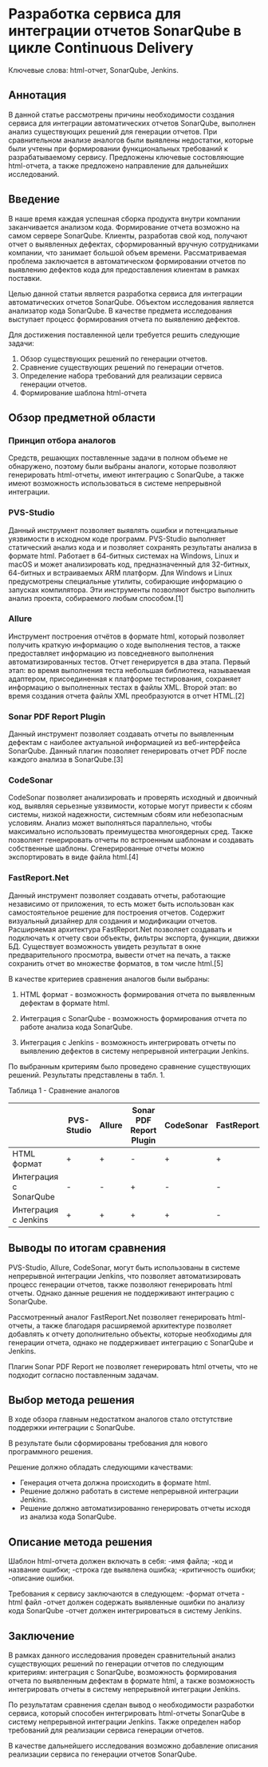 # Разработка сервиса для интеграции отчетов SonarQube в цикле Continuous Delivery

Ключевые слова: html-отчет, SonarQube, Jenkins.

## Аннотация

В данной статье рассмотрены причины необходимости создания сервиса для интеграции автоматических отчетов SonarQube, выполнен анализ существующих решений для генерации отчетов. При сравнительном анализе аналогов были выявлены недостатки, которые были учтены при формировании функциональных требований к разрабатываемому сервису. Предложены ключевые состовляющие html-отчета, а также предложено направление для дальнейших исследований.

## Введение

В наше время каждая успешная сборка продукта внутри компании заканчивается анализом кода. Формирование отчета возможно на самом сервере SonarQube. Клиенты, разработав свой код, получают отчет о выявленных дефектах, сформированный вручную сотрудниками компании, что занимает большой объем времени.  Рассматриваемая проблема заключается в автоматическом формировании отчетов по выявлению дефектов кода для предоставления клиентам в рамках поставки.

Целью данной статьи является разработка сервиса для интеграции автоматических отчетов SonarQube. Объектом исследования является анализатор кода SonarQube. В качестве предмета исследования выступает процесс формирования отчета по выявлению дефектов.

Для достижения поставленной цели требуется решить следующие задачи:

1. Обзор существующих решений по генерации отчетов.
2. Сравнение существующих решений по генерации отчетов.
3. Определение набора требований для реализации сервиса генерации отчетов.
4. Формирование шаблона html-отчета

## Обзор предметной области

### Принцип отбора аналогов

Средств, решающих поставленные задачи в полном объеме не обнаружено, поэтому были выбраны аналоги, которые позволяют генерировать html-отчеты, имеют интеграцию с SonarQube, а также имеют возможность использоваться в системе непрерывной интеграции.

### PVS-Studio

Данный инструмент позволяет выявлять ошибки и потенциальные уязвимости в исходном коде программ. PVS-Studio выполняет статический анализ кода и и позволяет сохранять результаты анализа в формате html. Работает в 64-битных системах на Windows, Linux и macOS и может анализировать код, предназначенный для 32-битных, 64-битных и встраиваемых ARM платформ. Для Windows и Linux предусмотрены специальные утилиты, собирающие информацию о запусках компилятора. Эти инструменты позволяют быстро выполнить анализ проекта, собираемого любым способом.[1]

### Allure

Инструмент построения отчётов в формате html, который позволяет получить краткую информацию о ходе выполнения тестов, а также предоставляет информацию из повседневного выполнения автоматизированных тестов. Отчет генерируется в два этапа. Первый этап: во время выполнения теста небольшая библиотека, называемая адаптером, присоединенная к платформе тестирования, сохраняет информацию о выполненных тестах в файлы XML. Второй этап: во время создания отчета файлы XML преобразуются в отчет HTML.[2]

### Sonar PDF Report Plugin

Данный инструмент позволяет создавать отчеты по выявленным дефектам с наиболее актуальной информацией из веб-интерфейса SonarQube. Данный плагин позволяет генерировать отчет PDF после каждого анализа в SonarQube.[3]

### CodeSonar

CodeSonar позволяет анализировать и проверять исходный и двоичный код, выявляя серьезные уязвимости, которые могут привести к сбоям системы, низкой надежности, системным сбоям или небезопасным условиям. Анализ может выполняться параллельно, чтобы максимально использовать преимущества многоядерных сред. Также позволяет генерировать отчеты по встроенным шаблонам и создавать собственные шаблоны. Сгенерированные отчеты можно экспортировать в виде файла html.[4]

###  FastReport.Net

Данный инструмент позволяет создавать отчеты, работающие независимо от приложения, то есть может быть использован как самостоятельное решение для построения отчетов. Cодержит визуальный дизайнер для создания и модификации отчетов. Расширяемая архитектура FastReport.Net позволяет создавать и подключать к отчету свои объекты, фильтры экспорта, функции, движки БД. Существует возможность увидеть результат в окне предварительного просмотра, вывести отчет на печать, а также сохранить отчет во множестве форматов, в том числе html.[5]

В качестве критериев сравнения аналогов были выбраны:

1. HTML формат - возможность формирования отчета по выявленным дефектам в формате html.

2. Интеграция с SonarQube - возможность формирования отчета по работе анализа кода SonarQube.

3. Интеграция с Jenkins - возможность интегрировать отчеты по выявлению дефектов в систему непрерывной интеграции Jenkins.

По выбранным критериям было проведено сравнение существующих решений. Результаты представлены в табл. 1.

Таблица 1 - Сравнение аналогов

|                               | PVS-Studio | Allure | Sonar PDF Report Plugin | CodeSonar |  FastReport.Net |
|-------------------------------|------------|--------|-------------------------|----|------|
| HTML формат                   |     +      |   +    |           -             |     +     |        +        |
| Интеграция c SonarQube        |      -     |    -   |           +             |     -     |        -        |
| Интеграция с Jenkins          |     +      |    +   |            +            |     +     |        -        |

## Выводы по итогам сравнения

PVS-Studio, Allure, CodeSonar, могут быть использованы в системе непрерывной интеграции Jenkins, что позволяет автоматизировать процесс генерации отчетов, также позволяют генерировать html отчеты. Однако данные решения не поддерживают интеграцию с SonarQube. 

Рассмотренный аналог FastReport.Net позволяет генерировать html-отчеты, а также благодаря расширяемой архитектуре позволяет добавлять к отчету дополнительно объекты, которые необходимы для генерации отчета, однако не поддерживает интеграцию с SonarQube и Jenkins.

Плагин Sonar PDF Report не позволяет генерировать html отчеты, что не подходит согласно поставленным задачам.

## Выбор метода решения

В ходе обзора главным недостатком аналогов стало отстутствие поддержки интеграции с SonarQube. 

В результате были сформированы требования для нового программного решения.

Решение должно обладать следующими качествами:

- Генерация отчета должна происходить в формате html.
- Решение должно работать в системе непрерывной интеграции Jenkins.
- Решение должно автоматизированно генерировать отчеты исходя из анализа кода SonarQube.

## Описание метода решения

Шаблон html-отчета должен включать в себя:
-имя файла;
-код и название ошибки;
-строка где выявлена ошибка;
-критичность ошибки;
-описание ошибки.

Требования к сервису заключаются в следующем:
-формат отчета - html файл
-отчет должен содержать выявленные ошибки по анализу кода SonarQube
-отчет должен интегрироваться в систему Jenkins.

## Заключение

В рамках данного исследования проведен сравнительный анализ существующих решений по генерации отчетов по следующим критериям: интеграция с SonarQube, возможность формирования отчета по выявленным дефектам в формате html, а также возможность интегрировать отчеты в систему непрерывной интеграции Jenkins.

По результатам сравнения сделан вывод о необходимости разработки сервиса, который способен интегрировать html-отчеты SonarQube в систему непрерывной интеграции Jenkins. Также определен набор требований для реализации сервиса генерации отчетов.

В качестве дальнейшего исследования возможно добавление описания реализации сервиса по генерации отчетов SonarQube.
